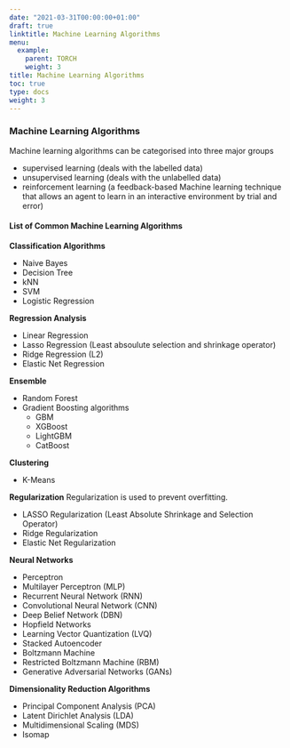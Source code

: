 ```yaml
---
date: "2021-03-31T00:00:00+01:00"
draft: true
linktitle: Machine Learning Algorithms
menu:
  example:
    parent: TORCH 
    weight: 3
title: Machine Learning Algorithms
toc: true
type: docs
weight: 3
---
```


### Machine Learning Algorithms

Machine learning algorithms can be categorised into three major groups 
   - supervised learning (deals with the labelled data)
   - unsupervised learning (deals with the unlabelled data)
   - reinforcement learning (a feedback-based Machine learning technique that allows an agent to learn in an interactive environment by trial and error)
   
#### List of Common Machine Learning Algorithms

**Classification Algorithms**

- Naive Bayes
- Decision Tree
- kNN
- SVM
- Logistic Regression

**Regression Analysis**

- Linear Regression
- Lasso Regression (Least absoulute selection and shrinkage operator)
- Ridge Regression (L2)
- Elastic Net Regression


**Ensemble**
- Random Forest
- Gradient Boosting algorithms
   - GBM
   - XGBoost
   - LightGBM
   - CatBoost

**Clustering**
- K-Means

**Regularization**
Regularization is used to prevent overfitting.

- LASSO Regularization (Least Absolute Shrinkage and Selection Operator)
- Ridge Regularization
- Elastic Net Regularization

**Neural Networks**

- Perceptron
- Multilayer Perceptron (MLP)
- Recurrent Neural Network (RNN)
- Convolutional Neural Network (CNN)
- Deep Belief Network (DBN)
- Hopfield Networks
- Learning Vector Quantization (LVQ)
- Stacked Autoencoder
- Boltzmann Machine
- Restricted Boltzmann Machine (RBM)
- Generative Adversarial Networks (GANs)

**Dimensionality Reduction Algorithms**

- Principal Component Analysis (PCA)
- Latent Dirichlet Analysis (LDA)
- Multidimensional Scaling (MDS)
- Isomap